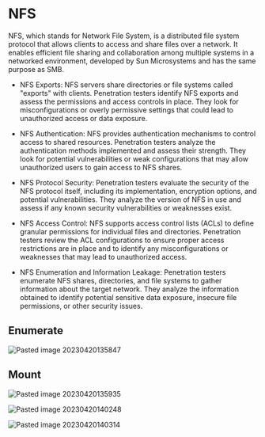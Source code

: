 # NFS
NFS, which stands for Network File System, is a distributed file system protocol that allows clients to access and share files over a network. It enables efficient file sharing and collaboration among multiple systems in a networked environment, developed by Sun Microsystems and has the same purpose as SMB.

* NFS Exports: NFS servers share directories or file systems called "exports" with clients. Penetration testers identify NFS exports and assess the permissions and access controls in place. They look for misconfigurations or overly permissive settings that could lead to unauthorized access or data exposure.

* NFS Authentication: NFS provides authentication mechanisms to control access to shared resources. Penetration testers analyze the authentication methods implemented and assess their strength. They look for potential vulnerabilities or weak configurations that may allow unauthorized users to gain access to NFS shares.

* NFS Protocol Security: Penetration testers evaluate the security of the NFS protocol itself, including its implementation, encryption options, and potential vulnerabilities. They analyze the version of NFS in use and assess if any known security vulnerabilities or weaknesses exist.

* NFS Access Control: NFS supports access control lists (ACLs) to define granular permissions for individual files and directories. Penetration testers review the ACL configurations to ensure proper access restrictions are in place and to identify any misconfigurations or weaknesses that may lead to unauthorized access.

* NFS Enumeration and Information Leakage: Penetration testers enumerate NFS shares, directories, and file systems to gather information about the target network. They analyze the information obtained to identify potential sensitive data exposure, insecure file permissions, or other security issues.

## Enumerate

![Pasted image 20230420135847](https://github.com/dbissell6/Shadow_Stone/assets/50979196/682800ab-97d4-4813-bd7b-50dcfa5c5c19)

## Mount

![Pasted image 20230420135935](https://github.com/dbissell6/Shadow_Stone/assets/50979196/72615082-35e1-460d-914e-435ca80d9b48)

![Pasted image 20230420140248](https://github.com/dbissell6/Shadow_Stone/assets/50979196/87737164-ef6b-4f56-8d69-1e7dfa5c5fab)

![Pasted image 20230420140314](https://github.com/dbissell6/Shadow_Stone/assets/50979196/942c6817-49a0-45e0-94d2-38623836dd91)
